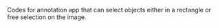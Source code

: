 Codes for annotation app that can select objects either in a rectangle or free selection on the image.
